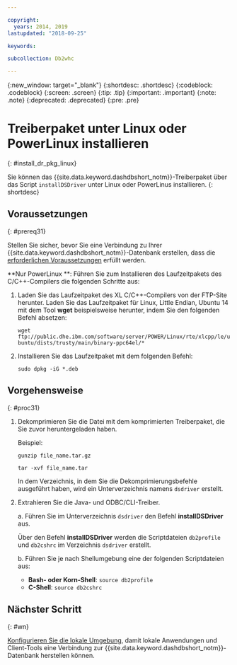 ```yaml
---

copyright:
  years: 2014, 2019
lastupdated: "2018-09-25"

keywords:

subcollection: Db2whc

---
```


<!-- Attribute definitions --> 
{:new_window: target="_blank"}
{:shortdesc: .shortdesc}
{:codeblock: .codeblock}
{:screen: .screen}
{:tip: .tip}
{:important: .important}
{:note: .note}
{:deprecated: .deprecated}
{:pre: .pre}

# Treiberpaket unter Linux oder PowerLinux installieren
{: #install_dr_pkg_linux}

Sie können das {{site.data.keyword.dashdbshort_notm}}-Treiberpaket über das Script `installDSDriver` unter Linux oder PowerLinus installieren. 
{: shortdesc}

## Voraussetzungen
{: #prereq31}

Stellen Sie sicher, bevor Sie eine Verbindung zu Ihrer {{site.data.keyword.dashdbshort_notm}}-Datenbank erstellen, dass die [erforderlichen Voraussetzungen](/docs/services/Db2whc/connecting/connecting.html#prereqs) erfüllt werden.

<!-- Download the Db2 driver package for your operating system from the web console and install it. -->

**Nur PowerLinux **: Führen Sie zum Installieren des Laufzeitpakets des C/C++-Compilers die folgenden Schritte aus:

1. Laden Sie das Laufzeitpaket des XL C/C++-Compilers von der FTP-Site herunter. Laden Sie das Laufzeitpaket für Linux, Little Endian, Ubuntu 14 mit dem Tool **wget** beispielsweise herunter, indem Sie den folgenden Befehl absetzen: 

   `wget ftp://public.dhe.ibm.com/software/server/POWER/Linux/rte/xlcpp/le/ubuntu/dists/trusty/main/binary-ppc64el/*`
2. Installieren Sie das Laufzeitpaket mit dem folgenden Befehl:

   `sudo dpkg -iG *.deb` 

## Vorgehensweise
{: #proc31}

1. Dekomprimieren Sie die Datei mit dem komprimierten Treiberpaket, die Sie zuvor heruntergeladen haben.

   Beispiel: 

   `gunzip file_name.tar.gz`

   `tar -xvf file_name.tar`

    In dem Verzeichnis, in dem Sie die Dekomprimierungsbefehle ausgeführt haben, wird ein Unterverzeichnis namens `dsdriver` erstellt.
2. Extrahieren Sie die Java- und ODBC/CLI-Treiber.

   a. Führen Sie im Unterverzeichnis `dsdriver` den Befehl **installDSDriver** aus.
   
   Über den Befehl **installDSDriver** werden die Scriptdateien `db2profile` und `db2cshrc` im Verzeichnis `dsdriver` erstellt.

   b. Führen Sie je nach Shellumgebung eine der folgenden Scriptdateien aus:

   - **Bash- oder Korn-Shell**: `source db2profile`
   - **C-Shell**: `source db2cshrc`

## Nächster Schritt
{: #wn}

[Konfigurieren Sie die lokale Umgebung](/docs/services/Db2whc/connecting/driver_pkg_cfg.html), damit lokale Anwendungen und Client-Tools eine Verbindung zur {{site.data.keyword.dashdbshort_notm}}-Datenbank herstellen können.   




